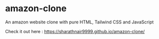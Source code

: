 # amazon-clone
An amazon website clone with pure HTML, Tailwind CSS and JavaScript

Check it out here : https://sharathnair9999.github.io/amazon-clone/

